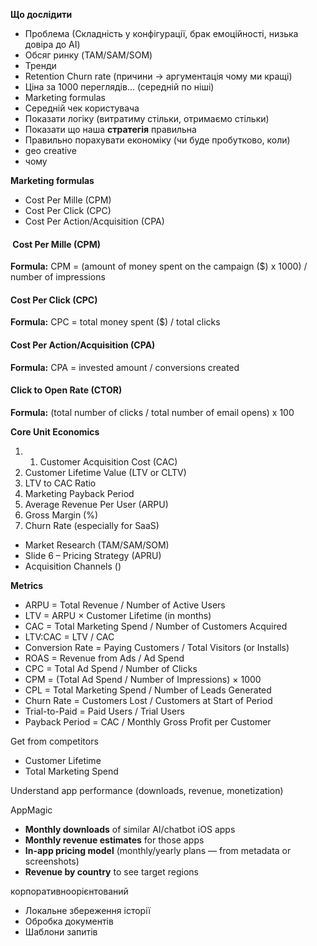 


**Що дослідити**
- Проблема (Складність у конфігурації, брак емоційності, низька довіра до AI)
- Обсяг ринку (TAM/SAM/SOM)
- Тренди
- Retention Churn rate (причини -> аргументація чому ми кращі)
- Ціна за 1000 переглядів... (середній по ніші)
- Marketing formulas
- Середній чек користувача
- Показати логіку (витратиму стільки, отримаємо стільки)
- Показати що наша **стратегія** правильна
- Правильно порахувати економіку (чи буде пробутково, коли)
- geo creative
- чому 

**Marketing formulas**
- Cost Per Mille (CPM)
- Cost Per Click (CPC)
- Cost Per Action/Acquisition (CPA)


####  Cost Per Mille (CPM)
**Formula:** CPM = (amount of money spent on the campaign ($) x 1000) / number of impressions

#### Cost Per Click (CPC)
**Formula:** CPC = total money spent ($) / total clicks

#### Cost Per Action/Acquisition (CPA)
**Formula:** CPA = invested amount / conversions created

#### Click to Open Rate (CTOR)
**Formula:** (total number of clicks / total number of email opens) x 100


**Core Unit Economics**
1. 1. Customer Acquisition Cost (CAC)
2. Customer Lifetime Value (LTV or CLTV)
3. LTV to CAC Ratio
4. Marketing Payback Period
5. Average Revenue Per User (ARPU)
6. Gross Margin (%)
7. Churn Rate (especially for SaaS)



- Market Research (TAM/SAM/SOM)
- Slide 6 – Pricing Strategy (APRU)
- Acquisition Channels ()


**Metrics**
- ARPU = Total Revenue / Number of Active Users
- LTV = ARPU × Customer Lifetime (in months)
- CAC = Total Marketing Spend / Number of Customers Acquired
- LTV:CAC = LTV / CAC
- Conversion Rate = Paying Customers / Total Visitors (or Installs)
- ROAS = Revenue from Ads / Ad Spend
- CPC = Total Ad Spend / Number of Clicks
- CPM = (Total Ad Spend / Number of Impressions) × 1000
- CPL = Total Marketing Spend / Number of Leads Generated
- Churn Rate = Customers Lost / Customers at Start of Period
- Trial-to-Paid = Paid Users / Trial Users
- Payback Period = CAC / Monthly Gross Profit per Customer


Get from competitors
- Customer Lifetime
- Total Marketing Spend


Understand app performance (downloads, revenue, monetization)

AppMagic
- **Monthly downloads** of similar AI/chatbot iOS apps
- **Monthly revenue estimates** for those apps
- **In-app pricing model** (monthly/yearly plans — from metadata or screenshots)
- **Revenue by country** to see target regions

корпоративноорієнтований
- Локальне збереження історії
- Обробка документів
- Шаблони запитів
